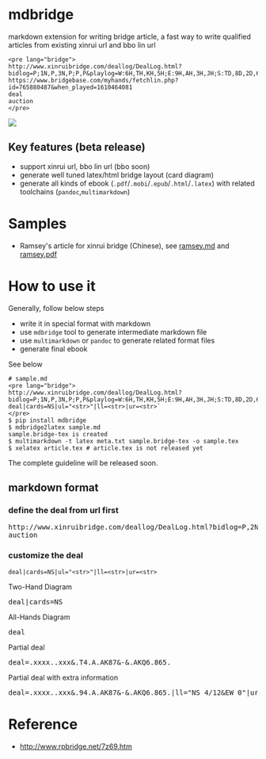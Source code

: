 # mdbridge

markdown extension for writing bridge article, a fast way to write qualified articles from existing xinrui url and bbo lin url

````
<pre lang="bridge">
http://www.xinruibridge.com/deallog/DealLog.html?bidlog=P;1N,P,3N,P;P,P&playlog=W:6H,TH,KH,5H;E:9H,AH,3H,JH;S:TD,8D,2D,6D;S:KD,QH,5D,3D;S:7D,4C,JD,4D;N:QD,9D,2C,8S;N:AD,3S,5S,6S;N:KC,6C,3C,8C;N:2S,4S,KS,AS;W:8H,9C,2H,5C;W:7H,TS,9S,7C;W:4H,TC,7S,JS;W:JC,QS,QC,AC;&deal=9743.K92.9643.Q6%20KJ5.A5.KT7.A7532%20A86.Q87643.8.J84%20QT2.JT.AQJ52.KT9&vul=None&dealer=E&contract=3N&declarer=S
https://www.bridgebase.com/myhands/fetchlin.php?id=765880487&when_played=1610464081
deal
auction
</pre>
````

![](snapshot.png)

## Key features (beta release)

* support xinrui url, bbo lin url (bbo soon)
* generate well tuned latex/html bridge layout (card diagram) 
* generate all kinds of ebook (`.pdf`/`.mobi`/`.epub`/`.html`/`.latex`) with related toolchains (`pandoc`,`multimarkdown`) 

# Samples

* Ramsey's article for xinrui bridge (Chinese), see [ramsey.md](https://xrgopher.gitlab.io/mdbridge/ramsey.md) and [ramsey.pdf](https://xrgopher.gitlab.io/mdbridge/ramsey.pdf)

# How to use it

Generally, follow below steps 

* write it in special format with markdown
* use `mdbridge` tool to generate intermediate markdown file
* use `multimarkdown` or `pandoc` to generate related format files
* generate final ebook

See below

````
# sample.md
<pre lang="bridge">
http://www.xinruibridge.com/deallog/DealLog.html?bidlog=P;1N,P,3N,P;P,P&playlog=W:6H,TH,KH,5H;E:9H,AH,3H,JH;S:TD,8D,2D,6D;S:KD,QH,5D,3D;S:7D,4C,JD,4D;N:QD,9D,2C,8S;N:AD,3S,5S,6S;N:KC,6C,3C,8C;N:2S,4S,KS,AS;W:8H,9C,2H,5C;W:7H,TS,9S,7C;W:4H,TC,7S,JS;W:JC,QS,QC,AC;&deal=9743.K92.9643.Q6%20KJ5.A5.KT7.A7532%20A86.Q87643.8.J84%20QT2.JT.AQJ52.KT9&vul=None&dealer=E&contract=3N&declarer=S&wintrick=8&score=-50&str=%E5%9B%A2%E4%BD%93%E8%B5%9B%20%E7%AC%AC10%E8%BD%AE%20%E7%89%8C%E5%8F%B7%2014/16&dealid=794018966&pbnid=221536004
deal|cards=NS|ul="<str>"|ll=<str>|ur=<str>`
</pre>
$ pip install mdbridge
$ mdbridge2latex sample.md
sample.bridge-tex is created
$ multimarkdown -t latex meta.txt sample.bridge-tex -o sample.tex
$ xelatex article.tex # article.tex is not released yet
````

The complete guideline will be released soon.

## markdown format

### define the deal from url first

<pre lang="bridge">
http://www.xinruibridge.com/deallog/DealLog.html?bidlog=P,2N,P%3B3C,P,3N,P%3B6N,P,P,P%3B&playlog=E:KD,3D,4D,JD%3BE:2D,5D,7D,AD%3BN:JS,6S,5S,8S%3BN:KS,4S,7S,2S%3BN:3S,TS,AS,8H%3BS:QS,TD,4C,9S%3BS:KH,JH,4H,2H%3BS:AH,TH,9H,3H%3BS:QH,9D,8C,5H%3BS:2C,JC,QC,6C%3BN:KC,9C,6D,5C%3BN:AC,7H,6H,3C%3BN:7C,QD,8D,TC%3B&deal=82.JT8.T974.JT53%20KJ3.94.AJ.AKQ874%20T964.7532.KQ2.96%20AQ75.AKQ6.8653.2&vul=All&dealer=W&contract=6N&declarer=N&wintrick=11&score=-100&str=%E7%BE%A4%E7%BB%84IMP%E8%B5%9B%2020201209%20%E7%89%8C%E5%8F%B7%204/8&dealid=995050099&pbnid=345464272
auction
</pre>

### customize the deal

`deal|cards=NS|ul="<str>"|ll=<str>|ur=<str>`

Two-Hand Diagram

<pre lang="bridge">
deal|cards=NS
</pre>

All-Hands Diagram

<pre lang="bridge">
deal
</pre>

Partial deal

<pre lang="bridge">
deal=.xxxx..xxx&.T4.A.AK87&-&.AKQ6.865.
</pre>

Partial deal with extra information

<pre lang="bridge">
deal=.xxxx..xxx&.94.A.AK87&-&.AKQ6.865.|ll="NS 4/12&EW 0"|ur="match 4/8"
</pre>

# Reference

* http://www.rpbridge.net/7z69.htm